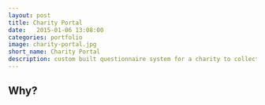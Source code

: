 ```yaml
---
layout: post
title: Charity Portal
date:   2015-01-06 13:08:00
categories: portfolio
image: charity-portal.jpg
short_name: Charity Portal
description: custom built questionnaire system for a charity to collect info and make graphs
---
```


## Why?